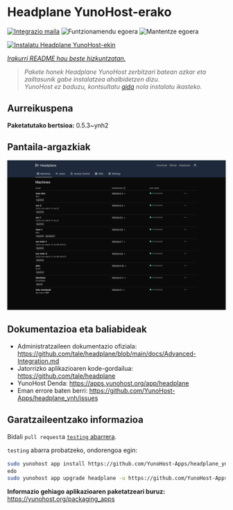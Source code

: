 <!--
Ohart ongi: README hau automatikoki sortu da <https://github.com/YunoHost/apps/tree/master/tools/readme_generator>ri esker
EZ editatu eskuz.
-->

# Headplane YunoHost-erako

[![Integrazio maila](https://apps.yunohost.org/badge/integration/headplane)](https://ci-apps.yunohost.org/ci/apps/headplane/)
![Funtzionamendu egoera](https://apps.yunohost.org/badge/state/headplane)
![Mantentze egoera](https://apps.yunohost.org/badge/maintained/headplane)

[![Instalatu Headplane YunoHost-ekin](https://install-app.yunohost.org/install-with-yunohost.svg)](https://install-app.yunohost.org/?app=headplane)

*[Irakurri README hau beste hizkuntzatan.](./ALL_README.md)*

> *Pakete honek Headplane YunoHost zerbitzari batean azkar eta zailtasunik gabe instalatzea ahalbidetzen dizu.*  
> *YunoHost ez baduzu, kontsultatu [gida](https://yunohost.org/install) nola instalatu ikasteko.*

## Aurreikuspena



**Paketatutako bertsioa:** 0.5.3~ynh2

## Pantaila-argazkiak

![Headplane(r)en pantaila-argazkia](./doc/screenshots/screenshot.png)

## Dokumentazioa eta baliabideak

- Administratzaileen dokumentazio ofiziala: <https://github.com/tale/headplane/blob/main/docs/Advanced-Integration.md>
- Jatorrizko aplikazioaren kode-gordailua: <https://github.com/tale/headplane>
- YunoHost Denda: <https://apps.yunohost.org/app/headplane>
- Eman errore baten berri: <https://github.com/YunoHost-Apps/headplane_ynh/issues>

## Garatzaileentzako informazioa

Bidali `pull request`a [`testing` abarrera](https://github.com/YunoHost-Apps/headplane_ynh/tree/testing).

`testing` abarra probatzeko, ondorengoa egin:

```bash
sudo yunohost app install https://github.com/YunoHost-Apps/headplane_ynh/tree/testing --debug
edo
sudo yunohost app upgrade headplane -u https://github.com/YunoHost-Apps/headplane_ynh/tree/testing --debug
```

**Informazio gehiago aplikazioaren paketatzeari buruz:** <https://yunohost.org/packaging_apps>
